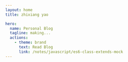 ```yaml
---
layout: home
title: zhixiang yao

hero:
  name: Personal Blog
  tagline: making...
  actions:
    - theme: brand
      text: Read Blog
      link: /notes/javascript/es6-class-extends-mock
---
```


<Rain
  :bg="{
    desktopDark: 'home-bg-images/desktop_dark_girl.png',
    desktopLight: 'home-bg-images/desktop_light_girl.png',
    mobileDark: 'home-bg-images/mobile_dark_girl.jpeg',
    mobileLight: 'home-bg-images/mobile_light_girl.jpeg',
  }" 
/>
